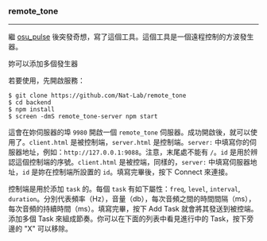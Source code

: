 ### remote_tone  ###
---

繼 [osu_pulse](https://github.com/Nat-Lab/osu_pulse) 後突發奇想，寫了這個工具。這個工具是一個遠程控制的方波發生器。


妳可以添加多個發生器

若要使用，先開啟服務：

```
$ git clone https://github.com/Nat-Lab/remote_tone
$ cd backend
$ npm install
$ screen -dmS remote_tone-server npm start
```

這會在妳伺服器的埠 `9980` 開啟一個 `remote_tone` 伺服器。成功開啟後，就可以使用了。`client.html` 是被控制端，`server.html` 是控制端。`server:` 中填寫你的伺服器地址，例如：`http://127.0.0.1:9088`。注意，末尾處不能有 `/`。`id` 是用於辨認這個控制端的序號。`client.html` 是被控端，同樣的，`server:` 中填寫伺服器地址，`id` 是妳在控制端所設置的 `id`。填寫完畢後，按下 Connect 來連接。

控制端是用於添加 `task` 的。每個 `task` 有如下屬性：`freq`, `level`, `interval`, `duration`。分別代表頻率（Hz），音量（db），每次音頻之間的時間間隔（ms），每次音頻的持續時間（ms）。填寫完畢，按下 Add Task 就會將其發送到被控端。添加多個 Task 來組成節奏。你可以在下面的列表中看見進行中的 Task，按下旁邊的 "X" 可以移除。